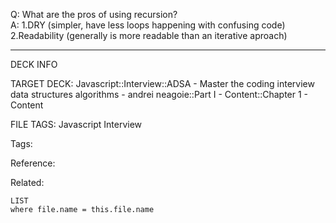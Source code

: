 Q: What are the pros of using recursion?  
A: 1.DRY (simpler, have less loops happening with confusing code)  
2.Readability (generally is more readable than an iterative aproach)
<!--ID: 1690032123565-->

---

DECK INFO

TARGET DECK: Javascript::Interview::ADSA - Master the coding interview data structures algorithms - andrei neagoie::Part I - Content::Chapter 1 - Content

FILE TAGS: Javascript Interview

Tags:

Reference:

Related:

```dataview
LIST
where file.name = this.file.name
```
